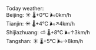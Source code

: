 Today weather:  
Beijing: ☀️ 🌡️+0°C 🌬️0km/h  
Tianjin: ☀️ 🌡️+4°C 🌬️↗4km/h  
Shijiazhuang: ⛅️  🌡️+8°C 🌬️↑3km/h  
Tangshan: ☀️ 🌡️+5°C 🌬️→8km/h  
